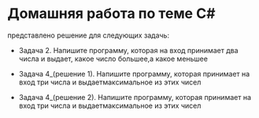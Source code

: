 # **Домашняя работа по теме С#**

представлено решение для следующих задачь:

+ Задача 2. Напишите программу, которая на вход принимает два числа и выдает, какое число большее,а какое меньшее

+ Задача 4_(решение 1). Напишите программу, которая принимает на вход три числа и выдаетмаксимальное из этих чисел

+ Задача 4_(решение 2). Напишите программу, которая принимает на вход три числа и выдаетмаксимальное из этих чисел
